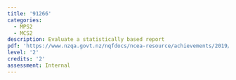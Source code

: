 ```yaml
---
title: '91266'
categories:
  - MPS2
  - MCS2
description: Evaluate a statistically based report
pdf: 'https://www.nzqa.govt.nz/nqfdocs/ncea-resource/achievements/2019/as91266.pdf'
level: '2'
credits: '2'
assessment: Internal
---
```


